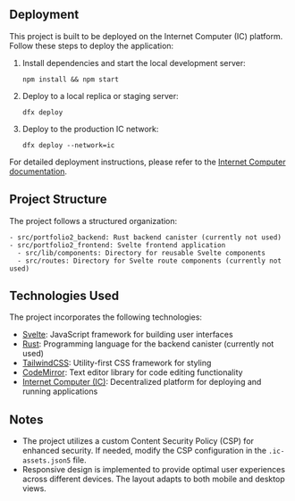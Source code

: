 ## Deployment
This project is built to be deployed on the Internet Computer (IC) platform. Follow these steps to deploy the application:

1. Install dependencies and start the local development server:
   ```
   npm install && npm start
   ```

2. Deploy to a local replica or staging server:
   ```
   dfx deploy
   ```

3. Deploy to the production IC network:
   ```
   dfx deploy --network=ic
   ```

For detailed deployment instructions, please refer to the [Internet Computer documentation](https://sdk.dfinity.org/docs/quickstart/network-quickstart.html).

## Project Structure
The project follows a structured organization:
```
- src/portfolio2_backend: Rust backend canister (currently not used)
- src/portfolio2_frontend: Svelte frontend application
  - src/lib/components: Directory for reusable Svelte components
  - src/routes: Directory for Svelte route components (currently not used)
```

## Technologies Used
The project incorporates the following technologies:
- [Svelte](https://svelte.dev/): JavaScript framework for building user interfaces
- [Rust](https://www.rust-lang.org/): Programming language for the backend canister (currently not used)
- [TailwindCSS](https://tailwindcss.com/): Utility-first CSS framework for styling
- [CodeMirror](https://codemirror.net/): Text editor library for code editing functionality
- [Internet Computer (IC)](https://internetcomputer.org/): Decentralized platform for deploying and running applications

## Notes
- The project utilizes a custom Content Security Policy (CSP) for enhanced security. If needed, modify the CSP configuration in the `.ic-assets.json5` file.
- Responsive design is implemented to provide optimal user experiences across different devices. The layout adapts to both mobile and desktop views.
